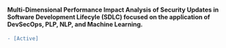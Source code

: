 #### Multi-Dimensional Performance Impact Analysis of Security Updates in Software Development Lifecyle (SDLC) focused on the application of DevSecOps, PLP, NLP, and Machine Learning.
```diff
- [Active]
```
